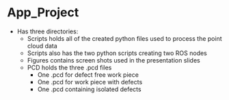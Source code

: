 # App_Project
* Has three directories:
  * Scripts holds all of the created python files used to process the point cloud data
  * Scripts also has the two python scripts creating two ROS nodes
  * Figures contains screen shots used in the presentation slides
  * PCD holds the three .pcd files
    * One .pcd for defect free work piece
    * One .pcd for work piece with defects
    * One .pcd containing isolated defects
